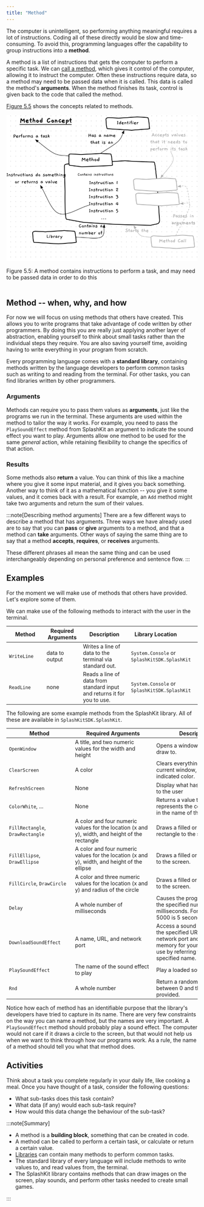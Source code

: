 ```yaml
---
title: "Method"
---
```


The computer is unintelligent, so performing anything meaningful requires a lot of instructions. Coding all of these directly would be slow and time-consuming. To avoid this, programming languages offer the capability to group instructions into a **method**.

A method is a list of instructions that gets the computer to perform a specific task.
We can [call a method](../03-method-call), which gives it control of the computer, allowing it to instruct the computer.
Often these instructions require data, so a method may need to be passed data when it is called.
This data is called the method's **arguments**.
When the method finishes its task, control is given back to the code that called the method.

[Figure 5.5](#FigureMethod) shows the concepts related to methods.

<a id="FigureMethod"></a>

![Figure 5.5 A method contains instructions to perform a task, and may need to be passed data in order to do this](./images/method-concept.png "A method calls runs a method, passing in values for the method to use")
<div class="caption"><span class="caption-figure-nbr">Figure 5.5: </span>A method contains instructions to perform a task, and may need to be passed data in order to do this</div><br/>

## Method -- when, why, and how

For now we will focus on using methods that others have created.
This allows you to write programs that take advantage of code written by other programmers.
By doing this you are really just applying another layer of abstraction, enabling yourself to think about small tasks rather than the individual steps they require.
You are also saving yourself time, avoiding having to write everything in your program from scratch.

Every programming language comes with a **standard library**, containing methods written by the language developers to perform common tasks such as writing to and reading from the terminal.
For other tasks, you can find libraries written by other programmers.

### Arguments

Methods can require you to pass them values as **arguments**, just like the programs we run in the terminal. These arguments are used within the method to tailor the way it works. For example, you need to pass the `PlaySoundEffect` method from SplashKit an argument to indicate the sound effect you want to play. Arguments allow one method to be used for the same *general* action, while retaining flexibility to change the specifics of that action.

### Results

Some methods also **return** a value. You can think of this like a machine where you give it some input material, and it gives you back something. Another way to think of it as a mathematical function -- you give it some values, and it comes back with a result. For example, an `Add` method might take two arguments and return the sum of their values.

:::note[Describing method arguments]
There are a few different ways to describe a method that has arguments.
Three ways we have already used are to say that you can **pass** or **give** arguments to a method, and that a method can **take** arguments.
Other ways of saying the same thing are to say that a method **accepts**, **requires**, or **receives** arguments.

These different phrases all mean the same thing and can be used interchangeably depending on personal preference and sentence flow.
:::

## Examples

For the moment we will make use of methods that others have provided.
Let's explore some of them.

We can make use of the following methods to interact with the user in the terminal.

| <div style="width:85px">**Method**</div> | **Required Arguments** | **Description** | <div style="width:130px">**Library Location**</div> |
|------------|------------------------|-----------------|----------------------|
|`WriteLine`| data to output | Writes a line of data to the terminal via standard out. | `System.Console` or `SplashKitSDK.SplashKit` |
|`ReadLine`| none | Reads a line of data from standard input and returns it for you to use. | `System.Console` or `SplashKitSDK.SplashKit` |

The following are some example methods from the SplashKit library. All of these are available in `SplashKitSDK.SplashKit`.

| <div style="width:160px">**Method**</div> | <div style="width:200px">**Required Arguments**</div> | <div style="width:200px">**Description**</div> |
|-----------|------------------------|----------------|
|`OpenWindow`| A title, and two numeric values for the width and height | Opens a window for you to draw to. |
|`ClearScreen`| A color | Clears everything on the current window, making it the indicated color.  |
|`RefreshScreen`| None | Display what has been drawn to the user |
|`ColorWhite`, ... | None | Returns a value that represents the color indicated in the name of the method.  |
|`FillRectangle`, `DrawRectangle` | A color and four numeric values for the location (x and y), width, and height of the rectangle | Draws a filled or hollow rectangle to the screen. |
|`FillEllipse`, `DrawEllipse` | A color and four numeric values for the location (x and y), width, and height of the ellipse | Draws a filled or hollow ellipse to the screen. |
|`FillCircle`, `DrawCircle` | A color and three numeric values for the location (x and y) and radius of the circle | Draws a filled or hollow circle to the screen. |
|`Delay` | A whole number of milliseconds | Causes the program to wait the specified number of milliseconds. For example, 5000 is 5 seconds. |
| `DownloadSoundEffect` | A name, URL, and network port |  Access a sound effect from the specified URL and network port and load it into memory for your program to use by referring to the specified name. |
|`PlaySoundEffect` | The name of the sound effect to play | Play a loaded sound effect. |
|`Rnd` | A whole number | Return a random number between 0 and that value provided. |

Notice how each of method has an identifiable purpose that the library's developers have tried to capture in its name. There are very few constraints on the way you can name a method, but the names are very important. A `PlaySoundEffect` method should probably play a sound effect. The computer would not care if it draws a circle to the screen, but that would not help us when we want to think through how our programs work. As a rule, the name of a method should tell you what that method does.

## Activities

Think about a task you complete regularly in your daily life, like cooking a meal.
Once you have thought of a task, consider the following questions:

* What sub-tasks does this task contain?
* What data (if any) would each sub-task require?
* How would this data change the behaviour of the sub-task?

:::note[Summary]

* A method is a **building block**, something that can be created in code.
* A method can be called to perform a certain task, or calculate or return a certain value.
* [Libraries](../10-library) can contain many methods to perform common tasks.
* The standard library of every language will include methods to write values to, and read values from, the terminal.
* The SplashKit library contains methods that can draw images on the screen, play sounds, and perform other tasks needed to create small games.

:::
